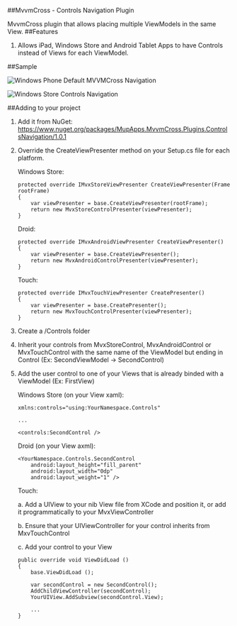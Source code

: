 ##MvvmCross - Controls Navigation Plugin 

MvvmCross plugin that allows placing multiple ViewModels in the same View. 
##Features
1. Allows iPad, Windows Store and Android Tablet Apps to have Controls instead of Views for each ViewModel.

##Sample

![Windows Phone Default MVVMCross Navigation](http://i.imgur.com/iSniJEjh.png)

![Windows Store Controls Navigation](http://i.imgur.com/yeBFtXs.png)

##Adding to your project

1. Add it from NuGet: https://www.nuget.org/packages/MupApps.MvvmCross.Plugins.ControlsNavigation/1.0.1

2. Override the CreateViewPresenter method on your Setup.cs file for each platform.
	
	Windows Store:
	```
	protected override IMvxStoreViewPresenter CreateViewPresenter(Frame rootFrame)
    {
        var viewPresenter = base.CreateViewPresenter(rootFrame);
        return new MvxStoreControlPresenter(viewPresenter);
    }
	```

	Droid:
	```
	protected override IMvxAndroidViewPresenter CreateViewPresenter()
    {
        var viewPresenter = base.CreateViewPresenter();
        return new MvxAndroidControlPresenter(viewPresenter);
    }
	```

	Touch:
	```
	protected override IMvxTouchViewPresenter CreatePresenter()
	{
        var viewPresenter = base.CreatePresenter();
        return new MvxTouchControlPresenter(viewPresenter);
	}
	```

3. Create a /Controls folder
4. Inherit your controls from MvxStoreControl, MvxAndroidControl or MvxTouchControl with the same name of the ViewModel but ending in Control (Ex: SecondViewModel -> SecondControl)
5. Add the user control to one of your Views that is already binded with a ViewModel (Ex: FirstView)

	Windows Store (on your View xaml):
	```
	xmlns:controls="using:YourNamespace.Controls"

	...

	<controls:SecondControl />
	```

	Droid (on your View axml):
	```
	<YourNamespace.Controls.SecondControl
        android:layout_height="fill_parent"
        android:layout_width="0dp"
        android:layout_weight="1" />
	```

	Touch:
	
	a. Add a UIView to your nib View file from XCode and position it, or add it programmatically to your MvxViewController
	
	b. Ensure that your UIViewController for your control inherits from MxvTouchControl
	
	c. Add your control to your View

	```
	public override void ViewDidLoad ()
	{
		base.ViewDidLoad ();

		var secondControl = new SecondControl();
        AddChildViewController(secondControl);
        YourUIView.AddSubview(secondControl.View);

		...
	}
	```